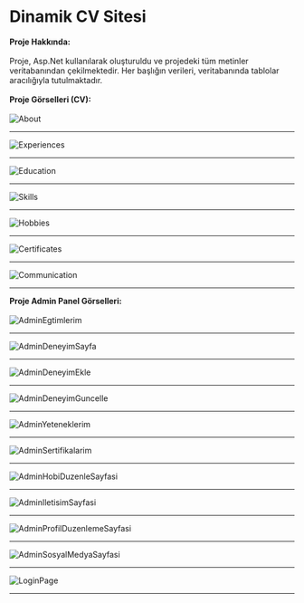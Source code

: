 # Dinamik CV Sitesi
**Proje Hakkında:** <br/><br/>
Proje, Asp.Net kullanılarak oluşturuldu ve projedeki tüm metinler veritabanından çekilmektedir. Her başlığın verileri, veritabanında tablolar aracılığıyla tutulmaktadır. 
<br/><br/>
**Proje Görselleri (CV):** <br/>
 <br/>
 ![About](https://github.com/Olyala94/MyMvcCv/blob/master/MyMvcCv/ProjectScreenShots/HakkimdaSayfasi.png)<hr/>
 ![Experiences](https://github.com/Olyala94/MyMvcCv/blob/master/MyMvcCv/ProjectScreenShots/Deneyimler.png)<hr/>
 ![Education](https://github.com/Olyala94/MyMvcCv/blob/master/MyMvcCv/ProjectScreenShots/EgitimHayatim.png)<hr/>
 ![Skills](https://github.com/Olyala94/MyMvcCv/blob/master/MyMvcCv/ProjectScreenShots/YeteneklerimSayfasi.png)<hr/>
 ![Hobbies](https://github.com/Olyala94/MyMvcCv/blob/master/MyMvcCv/ProjectScreenShots/HobilerimSayfasi.png)<hr/>
 ![Certificates](https://github.com/Olyala94/MyMvcCv/blob/master/MyMvcCv/ProjectScreenShots/Sertifikalarim.png)<hr/> 
 ![Communication](https://github.com/Olyala94/MyMvcCv/blob/master/MyMvcCv/ProjectScreenShots/Ilteisim.png)<hr/>
**Proje Admin Panel Görselleri:** <br/>
 <br/>
  ![AdminEgtimlerim](https://github.com/Olyala94/MyMvcCv/blob/master/MyMvcCv/ProjectScreenShots/AdminE%C4%9Fitimlerim.png)<hr/>
  ![AdminDeneyimSayfa](https://github.com/Olyala94/MyMvcCv/blob/master/MyMvcCv/ProjectScreenShots/AdminDeneyimlerim.png)<hr/>
  ![AdminDeneyimEkle](https://github.com/Olyala94/MyMvcCv/blob/master/MyMvcCv/ProjectScreenShots/AdminDeneyimEkleSayfa.png)<hr/>
  ![AdminDeneyimGuncelle](https://github.com/Olyala94/MyMvcCv/blob/master/MyMvcCv/ProjectScreenShots/AdminDeneyimGuncelle.png)<hr/>
  ![AdminYeteneklerim](https://github.com/Olyala94/MyMvcCv/blob/master/MyMvcCv/ProjectScreenShots/AdminYeteneklerim.png)<hr/>
  ![AdminSertifikalarim](https://github.com/Olyala94/MyMvcCv/blob/master/MyMvcCv/ProjectScreenShots/AdminSertifikalar%C4%B1m.png)<hr/>
  ![AdminHobiDuzenleSayfasi](https://github.com/Olyala94/MyMvcCv/blob/master/MyMvcCv/ProjectScreenShots/AdminHobiDuzenleSayfasi.png)<hr/>
  ![AdminIletisimSayfasi](https://github.com/Olyala94/MyMvcCv/blob/master/MyMvcCv/ProjectScreenShots/AdminIletisimSayfasi.png)<hr/>
  ![AdminProfilDuzenlemeSayfasi](https://github.com/Olyala94/MyMvcCv/blob/master/MyMvcCv/ProjectScreenShots/AdminProfilDuzenlemSayfasi.png)<hr/>
  ![AdminSosyalMedyaSayfasi](https://github.com/Olyala94/MyMvcCv/blob/master/MyMvcCv/ProjectScreenShots/AdminSosyalMedyaSayfas%C4%B1.png)<hr/>
  ![LoginPage](https://github.com/Olyala94/MyMvcCv/blob/master/MyMvcCv/ProjectScreenShots/LoginPage.png)<hr/>

